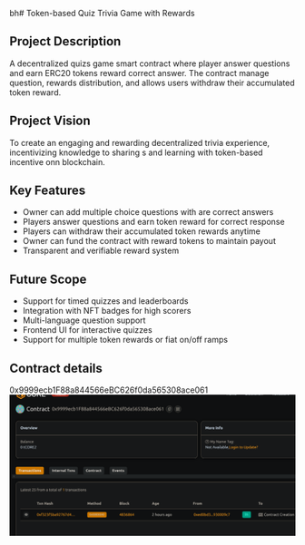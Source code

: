 bh# Token-based Quiz  Trivia Game with Rewards

## Project Description
A decentralized quizs game smart contract where player answer questions and earn ERC20 tokens reward correct answer. The contract manage question, rewards distribution, and allows users withdraw their accumulated token reward.

## Project Vision
To create an engaging and rewarding decentralized trivia experience, incentivizing knowledge to sharing s and learning with token-based incentive onn blockchain.

## Key Features
- Owner can add multiple choice questions with are correct answers
- Players answer questions and earn token reward for correct response
- Players can withdraw their accumulated token rewards anytime
- Owner can fund the contract with reward tokens to maintain payout
- Transparent and verifiable reward system

## Future Scope
- Support for timed quizzes and leaderboards
- Integration with NFT badges for high scorers
- Multi-language question support
- Frontend UI for interactive quizzes
- Support for multiple token rewards or fiat on/off ramps

## Contract details
0x9999ecb1F88a844566eBC626f0da565308ace061![alt text](image.png)
